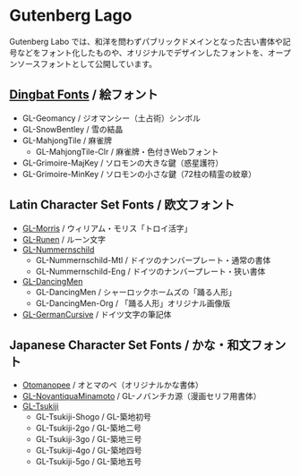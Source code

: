 # Gutenberg Lago

Gutenberg Labo では、和洋を問わずパブリックドメインとなった古い書体や記号などをフォント化したものや、オリジナルでデザインしたフォントを、オープンソースフォントとして公開しています。

## [Dingbat Fonts](https://github.com/Gutenberg-Labo/DingbatFonts)  / 絵フォント

* GL-Geomancy / ジオマンシー（土占術）シンボル
* GL-SnowBentley / 雪の結晶
* GL-MahjongTile / 麻雀牌
    * GL-MahjongTile-Clr / 麻雀牌・色付きWebフォント
* GL-Grimoire-MajKey / ソロモンの大きな鍵（惑星護符）
* GL-Grimoire-MinKey / ソロモンの小さな鍵（72柱の精霊の紋章）

## Latin Character Set Fonts / 欧文フォント

* [GL-Morris](https://github.com/Gutenberg-Labo/GL-Morris) / ウィリアム・モリス「トロイ活字」
* [GL-Runen](https://github.com/Gutenberg-Labo/GL-Runen) / ルーン文字
* [GL-Nummernschild](https://github.com/Gutenberg-Labo/GL-Nummernschild)
    * GL-Nummernschild-Mtl / ドイツのナンバープレート・通常の書体
    * GL-Nummernschild-Eng / ドイツのナンバープレート・狭い書体
* [GL-DancingMen](https://github.com/Gutenberg-Labo/GL-DancingMen)
    * GL-DancingMen / シャーロックホームズの「踊る人形」
    * GL-DancingMen-Org / 「踊る人形」オリジナル画像版
* [GL-GermanCursive](https://github.com/Gutenberg-Labo/GL-GermanCursive) / ドイツ文字の筆記体

## Japanese Character Set Fonts / かな・和文フォント

* [Otomanopee](https://github.com/Gutenberg-Labo/Otomanopee) / オとマのペ（オリジナルかな書体）
* [GL-NovantiquaMinamoto](https://github.com/Gutenberg-Labo/GL-NovantiquaMinamoto) / GL-ノバンチカ源（漫画セリフ用書体）
* [GL-Tsukiji](https://github.com/Gutenberg-Labo/GL-Tsukiji)
    * GL-Tsukiji-Shogo / GL-築地初号
    * GL-Tsukiji-2go / GL-築地二号
    * GL-Tsukiji-3go / GL-築地三号
    * GL-Tsukiji-4go / GL-築地四号
    * GL-Tsukiji-5go / GL-築地五号

